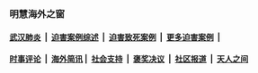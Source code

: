 
### 明慧海外之窗

####  [武汉肺炎](indexes/365.md?t=06191100) &nbsp;|&nbsp;  [迫害案例综述](indexes/328.md?t=06191100) &nbsp;|&nbsp; [迫害致死案例](indexes/277.md?t=06191100)  &nbsp;|&nbsp; [更多迫害案例](indexes/81.md?t=06191100)  &nbsp;|&nbsp; 
####  [时事评论](indexes/19.md?t=06191100) &nbsp;|&nbsp; [海外简讯](indexes/245.md?t=06191100)&nbsp;|&nbsp;  [社会支持](indexes/140.md?t=06191100) &nbsp;|&nbsp; [褒奖决议](indexes/282.md?t=06191100) &nbsp;|&nbsp; [社区报道](indexes/91.md?t=06191100)  &nbsp;|&nbsp; [天人之间](indexes/78.md?t=06191100) 

